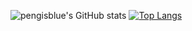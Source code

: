 ![pengisblue's GitHub stats](https://github-readme-stats.vercel.app/api?username=pengisblue&count_private=true&show_icons=true&theme=blueberry&hide_border=false&hide=issues) 
[![Top Langs](https://github-readme-stats.vercel.app/api/top-langs/?username=pengisblue&layout=compact&theme=blueberry)](https://github.com/anuraghazra/github-readme-stats)



<!---
pengisblue/pengisblue is a ✨ special ✨ repository because its `README.md` (this file) appears on your GitHub profile.
You can click the Preview link to take a look at your changes.
--->
